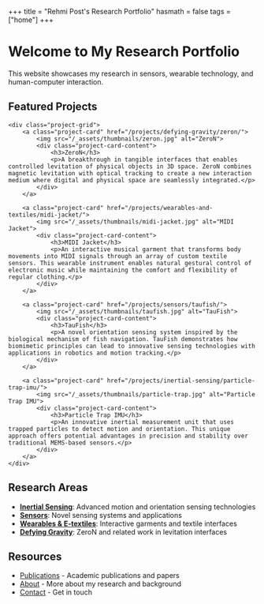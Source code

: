+++
title = "Rehmi Post's Research Portfolio"
hasmath = false
tags = ["home"]
+++

# Welcome to My Research Portfolio

This website showcases my research in sensors, wearable technology, and human-computer interaction.

## Featured Projects

~~~
<div class="project-grid">
    <a class="project-card" href="/projects/defying-gravity/zeron/">
        <img src="/_assets/thumbnails/zeron.jpg" alt="ZeroN">
        <div class="project-card-content">
            <h3>ZeroN</h3>
            <p>A breakthrough in tangible interfaces that enables controlled levitation of physical objects in 3D space. ZeroN combines magnetic levitation with optical tracking to create a new interaction medium where digital and physical space are seamlessly integrated.</p>
        </div>
    </a>

    <a class="project-card" href="/projects/wearables-and-textiles/midi-jacket/">
        <img src="/_assets/thumbnails/midi-jacket.jpg" alt="MIDI Jacket">
        <div class="project-card-content">
            <h3>MIDI Jacket</h3>
            <p>An interactive musical garment that transforms body movements into MIDI signals through an array of custom textile sensors. This wearable instrument enables natural gestural control of electronic music while maintaining the comfort and flexibility of regular clothing.</p>
        </div>
    </a>

    <a class="project-card" href="/projects/sensors/taufish/">
        <img src="/_assets/thumbnails/taufish.jpg" alt="TauFish">
        <div class="project-card-content">
            <h3>TauFish</h3>
            <p>A novel orientation sensing system inspired by the biological mechanism of fish navigation. TauFish demonstrates how biomimetic principles can lead to innovative sensing technologies with applications in robotics and motion tracking.</p>
        </div>
    </a>

    <a class="project-card" href="/projects/inertial-sensing/particle-trap-imu/">
        <img src="/_assets/thumbnails/particle-trap.jpg" alt="Particle Trap IMU">
        <div class="project-card-content">
            <h3>Particle Trap IMU</h3>
            <p>An innovative inertial measurement unit that uses trapped particles to detect motion and orientation. This unique approach offers potential advantages in precision and stability over traditional MEMS-based sensors.</p>
        </div>
    </a>
</div>
~~~

## Research Areas

* **[Inertial Sensing](/projects/inertial-sensing/)**: Advanced motion and orientation sensing technologies
* **[Sensors](/projects/sensors/)**: Novel sensing systems and applications
* **[Wearables & E-textiles](/projects/wearables-and-textiles/)**: Interactive garments and textile interfaces
* **[Defying Gravity](/projects/defying-gravity/)**: ZeroN and related work in levitation interfaces

## Resources

* [Publications](/publications/) - Academic publications and papers
* [About](/about/) - More about my research and background
* [Contact](/contact-me/) - Get in touch